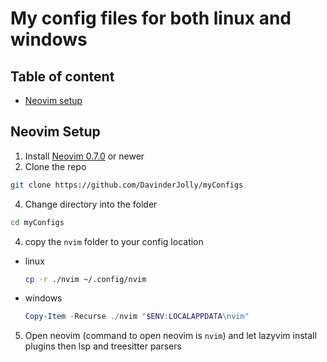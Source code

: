 # My config files for both linux and windows

## Table of content

- [Neovim setup](#neovim-setup)

## Neovim Setup

1. Install [Neovim 0.7.0](https://github.com/neovim/neovim/releases/tag/v0.7.0) or newer
2. Clone the repo

```sh
git clone https://github.com/DavinderJolly/myConfigs
```

4. Change directory into the folder

```sh
cd myConfigs
```

4. copy the `nvim` folder to your config location

- linux
  ```sh
  cp -r ./nvim ~/.config/nvim
  ```
- windows
  ```powershell
  Copy-Item -Recurse ./nvim "$ENV:LOCALAPPDATA\nvim"
  ```

5. Open neovim (command to open neovim is `nvim`) and let lazyvim install plugins then lsp and treesitter parsers
